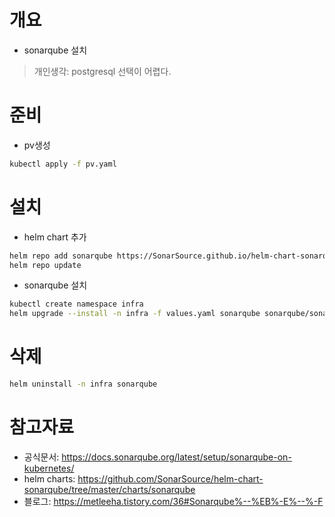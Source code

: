
# 개요
* sonarqube 설치
> 개인생각: postgresql 선택이 어렵다.

# 준비
* pv생성
```sh
kubectl apply -f pv.yaml
```

# 설치
* helm chart 추가
```sh
helm repo add sonarqube https://SonarSource.github.io/helm-chart-sonarqube
helm repo update
```

* sonarqube 설치
```sh
kubectl create namespace infra
helm upgrade --install -n infra -f values.yaml sonarqube sonarqube/sonarqube
```

# 삭제
```sh
helm uninstall -n infra sonarqube
```


# 참고자료
* 공식문서: https://docs.sonarqube.org/latest/setup/sonarqube-on-kubernetes/
* helm charts: https://github.com/SonarSource/helm-chart-sonarqube/tree/master/charts/sonarqube
* 블로그: https://metleeha.tistory.com/36#Sonarqube%--%EB%-E%--%-F